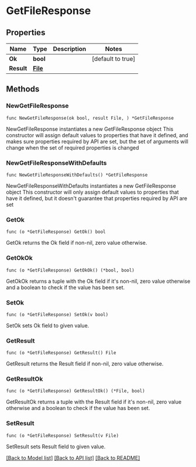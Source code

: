 # GetFileResponse

## Properties

Name | Type | Description | Notes
------------ | ------------- | ------------- | -------------
**Ok** | **bool** |  | [default to true]
**Result** | [**File**](File.md) |  | 

## Methods

### NewGetFileResponse

`func NewGetFileResponse(ok bool, result File, ) *GetFileResponse`

NewGetFileResponse instantiates a new GetFileResponse object
This constructor will assign default values to properties that have it defined,
and makes sure properties required by API are set, but the set of arguments
will change when the set of required properties is changed

### NewGetFileResponseWithDefaults

`func NewGetFileResponseWithDefaults() *GetFileResponse`

NewGetFileResponseWithDefaults instantiates a new GetFileResponse object
This constructor will only assign default values to properties that have it defined,
but it doesn't guarantee that properties required by API are set

### GetOk

`func (o *GetFileResponse) GetOk() bool`

GetOk returns the Ok field if non-nil, zero value otherwise.

### GetOkOk

`func (o *GetFileResponse) GetOkOk() (*bool, bool)`

GetOkOk returns a tuple with the Ok field if it's non-nil, zero value otherwise
and a boolean to check if the value has been set.

### SetOk

`func (o *GetFileResponse) SetOk(v bool)`

SetOk sets Ok field to given value.


### GetResult

`func (o *GetFileResponse) GetResult() File`

GetResult returns the Result field if non-nil, zero value otherwise.

### GetResultOk

`func (o *GetFileResponse) GetResultOk() (*File, bool)`

GetResultOk returns a tuple with the Result field if it's non-nil, zero value otherwise
and a boolean to check if the value has been set.

### SetResult

`func (o *GetFileResponse) SetResult(v File)`

SetResult sets Result field to given value.



[[Back to Model list]](../README.md#documentation-for-models) [[Back to API list]](../README.md#documentation-for-api-endpoints) [[Back to README]](../README.md)



